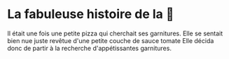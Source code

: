 # La fabuleuse histoire de la 🍕
Il était une fois une petite pizza qui cherchait ses garnitures.
Elle se sentait bien nue juste revêtue d'une petite couche de sauce tomate
Elle décida donc de partir à la recherche d'appétissantes garnitures.
